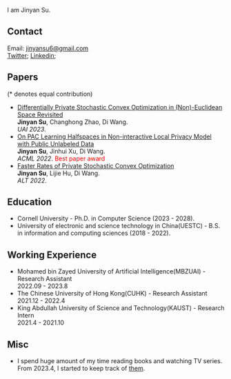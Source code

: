 I am Jinyan Su. 
## Contact
Email: jinyansu6@gmail.com
<br>[Twitter](https://twitter.com/SuJinyan6); [Linkedin](https://www.linkedin.com/in/jinyan-su-b3b856276/);

## Papers
(\* denotes equal contribution)
<!--
- DetectLLM: Leveraging Log Rank Information for Zero-Shot Detection of Machine-Generated Text.
<br>**Jinyan Su**, Terry Yue Zhuo, Di Wang, Preslav Nakov.


- [M4: Multi-generator, Multi-domain, and Multi-lingual Black-Box Machine-Generated Text Detection](https://arxiv.org/abs/2305.14902)
<br>Yuxia Wang, Jonibek Mansurov\*, Petar Ivanov\*, **Jinyan Su\***, Artem Shelmanov\*, Akim Tsvigun, Chenxi Whitehouse, Osama Mohammed Afzal, Tarek Mahmoud, Alham Fikri Aji, Preslav Nakov.


- Leveraging Large Language Models for Structure Learning in Prompted Weak Supervision
<br>**Jinyan Su\***, Peilin Yu\*, Jieyu Zhang, Stephen H. Bach.
-->
- [Differentially Private Stochastic Convex Optimization in (Non)-Euclidean Space Revisited](https://arxiv.org/abs/2303.18047)
<br>**Jinyan Su**, Changhong Zhao, Di Wang.
<br>*UAI 2023*.
- [On PAC Learning Halfspaces in Non-interactive Local Privacy Model with Public Unlabeled Data](https://arxiv.org/abs/2209.08319)
<br>**Jinyan Su**, Jinhui Xu, Di Wang.
<br>*ACML 2022*. <font color=red>Best paper award</font>
- [Faster Rates of Private Stochastic Convex Optimization](https://arxiv.org/abs/2108.00331)
<br>**Jinyan Su**, Lijie Hu, Di Wang.
<br>*ALT 2022*.



## Education
- Cornell University - Ph.D. in Computer Science  (2023 - 2028). 
- University of electronic and science technology in China(UESTC) - B.S. in information and computing sciences (2018 - 2022).

## Working Experience
- Mohamed bin Zayed University of Artificial Intelligence(MBZUAI) - Research Assistant
<br> 2022.09 - 2023.8
- The Chinese University of Hong Kong(CUHK) - Research Assistant
<br> 2021.12 - 2022.4
- King Abdullah University of Science and Technology(KAUST) - Research Intern
<br> 2021.4 - 2021.10

## Misc
- I spend huge amount of my time reading books and watching TV series. From 2023.4, I started to keep track of [them](https://github.com/JinyanSu1/jinyansu1.github.io/blob/main/Entertainment/TV_series.md).

